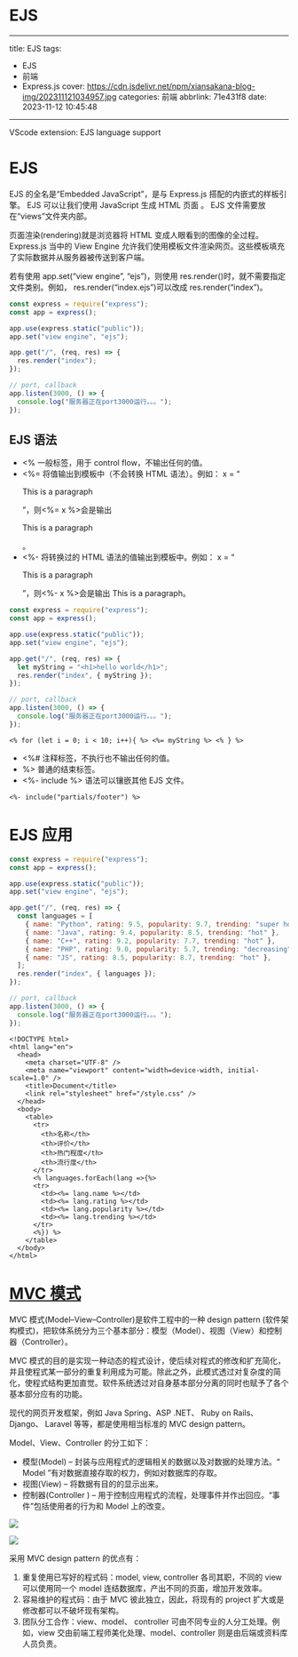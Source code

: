 # EJS

---

title: EJS
tags:

- EJS
- 前端
- Express.js
  cover: https://cdn.jsdelivr.net/npm/xiansakana-blog-img/202311121034957.jpg
  categories: 前端
  abbrlink: 71e431f8
  date: 2023-11-12 10:45:48

---

VScode extension: EJS language support

# EJS

EJS 的全名是“Embedded JavaScript”，是与 Express.js 搭配的内嵌式的样板引擎。 EJS 可以让我们使用 JavaScript 生成 HTML 页面 。 EJS 文件需要放在“views”文件夹内部。

页面渲染(rendering)就是浏览器将 HTML 变成人眼看到的图像的全过程。Express.js 当中的 View Engine 允许我们使用模板文件渲染网页。这些模板填充了实际数据并从服务器被传送到客户端。

若有使用 app.set(“view engine”, “ejs”)，则使用 res.render()时，就不需要指定文件类别。例如， res.render(“index.ejs”)可以改成 res.render(“index”)。

```javascript
const express = require("express");
const app = express();

app.use(express.static("public"));
app.set("view engine", "ejs");

app.get("/", (req, res) => {
  res.render("index");
});

// port, callback
app.listen(3000, () => {
  console.log("服务器正在port3000运行。。。");
});
```

## EJS 语法

- <% 一般标签，用于 control flow，不输出任何的值。
- <%= 将值输出到模板中（不会转换 HTML 语法）。例如： x = “<p>This is a paragraph</p>”，则<%= x %>会是输出<p>This is a paragraph</p>。
- <%- 将转换过的 HTML 语法的值输出到模板中。例如： x = “<p>This is a paragraph</p>”，则<%- x %>会是输出 This is a paragraph。

```javascript
const express = require("express");
const app = express();

app.use(express.static("public"));
app.set("view engine", "ejs");

app.get("/", (req, res) => {
  let myString = "<h1>hello world</h1>";
  res.render("index", { myString });
});

// port, callback
app.listen(3000, () => {
  console.log("服务器正在port3000运行。。。");
});
```

```ejs
<% for (let i = 0; i < 10; i++){ %> <%= myString %> <% } %>
```

- <%# 注释标签，不执行也不输出任何的值。
- %> 普通的结束标签。
- <%- include %> 语法可以镶嵌其他 EJS 文件。

```ejs
<%- include("partials/footer") %>
```

# EJS 应用

```javascript
const express = require("express");
const app = express();

app.use(express.static("public"));
app.set("view engine", "ejs");

app.get("/", (req, res) => {
  const languages = [
    { name: "Python", rating: 9.5, popularity: 9.7, trending: "super hot" },
    { name: "Java", rating: 9.4, popularity: 8.5, trending: "hot" },
    { name: "C++", rating: 9.2, popularity: 7.7, trending: "hot" },
    { name: "PHP", rating: 9.0, popularity: 5.7, trending: "decreasing" },
    { name: "JS", rating: 8.5, popularity: 8.7, trending: "hot" },
  ];
  res.render("index", { languages });
});

// port, callback
app.listen(3000, () => {
  console.log("服务器正在port3000运行。。。");
});
```

```ejs
<!DOCTYPE html>
<html lang="en">
  <head>
    <meta charset="UTF-8" />
    <meta name="viewport" content="width=device-width, initial-scale=1.0" />
    <title>Document</title>
    <link rel="stylesheet" href="/style.css" />
  </head>
  <body>
    <table>
      <tr>
        <th>名称</th>
        <th>评价</th>
        <th>热门程度</th>
        <th>流行度</th>
      </tr>
      <% languages.forEach(lang =>{%>
      <tr>
        <td><%= lang.name %></td>
        <td><%= lang.rating %></td>
        <td><%= lang.popularity %></td>
        <td><%= lang.trending %></td>
      </tr>
      <%}) %>
    </table>
  </body>
</html>
```

# [MVC 模式](https://developer.mozilla.org/zh-CN/docs/Glossary/MVC)

MVC 模式(Model–View–Controller)是软件工程中的一种 design pattern (软件架构模式)，把软体系统分为三个基本部分：模型（Model）、视图（View）和控制器（Controller）。

MVC 模式的目的是实现一种动态的程式设计，使后续对程式的修改和扩充简化，并且使程式某一部分的重复利用成为可能。除此之外，此模式透过对复杂度的简化，使程式结构更加直觉。软件系统透过对自身基本部分分离的同时也赋予了各个基本部分应有的功能。

现代的网页开发框架，例如 Java Spring、ASP .NET、 Ruby on Rails、 Django、 Laravel 等等，都是使用相当标准的 MVC design pattern。

Model、View、Controller 的分工如下：

- 模型(Model) – 封装与应用程式的逻辑相关的数据以及对数据的处理方法。“ Model ”有对数据直接存取的权力，例如对数据库的存取。
- 视图(View) – 将数据有目的的显示出来。
- 控制器(Controller ) – 用于控制应用程式的流程，处理事件并作出回应。“事件”包括使用者的行为和 Model 上的改变。

![](https://cdn.jsdelivr.net/npm/xiansakana-blog-img/202311101555610.png)

![](https://cdn.jsdelivr.net/npm/xiansakana-blog-img/202311101556554.png)

采用 MVC design pattern 的优点有：

1. 重复使用已写好的程式码：model, view, controller 各司其职，不同的 view 可以使用同一个 model 连结数据库，产出不同的页面，增加开发效率。
2. 容易维护的程式码：由于 MVC 彼此独立，因此，将现有的 project 扩大或是修改都可以不破坏现有架构。
3. 团队分工合作：view、model、 controller 可由不同专业的人分工处理。例如，view 交由前端工程师美化处理、model、controller 则是由后端或资料库人员负责。
